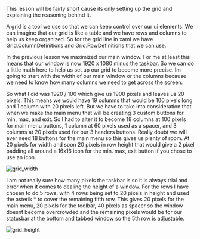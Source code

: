 This lesson will be fairly short cause its only setting up the grid and explaining the reasoning behind it.

A grid is a tool we use so that we can keep control over our ui elements. We can imagine that our grid is like a table and we have rows and columns to help us keep organized. So for the grid line in xaml we have Grid.ColumnDefinitions and Grid.RowDefinitions that we can use.

In the previous lesson we maximized our main window. For me at least this means that our window is now 1920 x 1080 minus the taskbar. So we can do a little math here to help us set up our grid to become more precise. Im going to start with the width of our main window or the columns because we need to know how many columns we need to get across the screen.

So what I did was 1920 / 100 which give us 1900 pixels and leaves us 20 pixels. This means we would have 19 columns that would be 100 pixels long and 1 column with 20 pixels left. But we have to take into consideration that when we make the main menu that will be creating 3 custom buttons for min, max, and exit. So I had to alter it to become 18 columns at 100 pixels for main menu buttons, 1 column at 60 pixels used as a spacer, and 3 columns at 20 pixels used for our 3 headers buttons. Really doubt we will ever need 18 buttons for the main menu so this gives us plenty of room. At 20 pixels for width and soon 20 pixels in row height that would give a 2 pixel padding all around a 16x16 icon for the min. max, exit button if you chose to use an icon.

![grid_width](https://github.com/ravenleeblack/Illeshian-Ide/assets/76606152/2bc01221-eaa9-4d81-a4a5-88f1e7977bf2)

I am not really sure how many pixels the taskbar is so it is always trial and error when it comes to dealing the height of a window. For the rows I have chosen to do 5 rows, with 4 rows being set to 20 pixels in height and used the asterik * to cover the remaining fifth row. This gives 20 pixels for the main menu, 20 pixels for the toolbar, 40 pixels as spacer so the window doesnt become overcrowded and the remaining pixels would be for our statusbar at the bottom and tabbed window so the 5th row is adjustable.

![grid_height](https://github.com/ravenleeblack/Illeshian-Ide/assets/76606152/50730772-8ebd-4efd-ba1a-be834e331cab)



